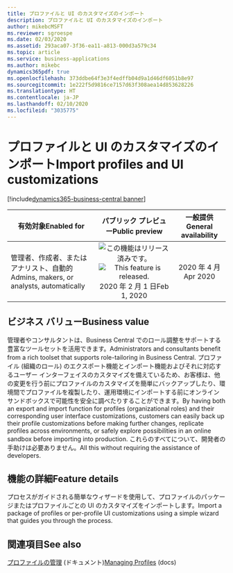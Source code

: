 ```yaml
---
title: プロファイルと UI のカスタマイズのインポート
description: プロファイルと UI のカスタマイズのインポート
author: mikebcMSFT
ms.reviewer: sgroespe
ms.date: 02/03/2020
ms.assetid: 293aca07-3f36-ea11-a813-000d3a579c34
ms.topic: article
ms.service: business-applications
ms.author: mikebc
dynamics365pdf: true
ms.openlocfilehash: 373ddbe64f3e3f4edffb04d9a1d46df6051b8e97
ms.sourcegitcommit: 1e222f5d9816ce7157d63f308aea14d853628226
ms.translationtype: HT
ms.contentlocale: ja-JP
ms.lasthandoff: 02/10/2020
ms.locfileid: "3035775"
---
```

# <a name="import-profiles-and-ui-customizations"></a><span data-ttu-id="5eb8c-103">プロファイルと UI のカスタマイズのインポート</span><span class="sxs-lookup"><span data-stu-id="5eb8c-103">Import profiles and UI customizations</span></span>
[!include[dynamics365-business-central banner](../includes/dynamics365-business-central.md)]

| <span data-ttu-id="5eb8c-104">有効対象</span><span class="sxs-lookup"><span data-stu-id="5eb8c-104">Enabled for</span></span>    |  <span data-ttu-id="5eb8c-105">パブリック プレビュー</span><span class="sxs-lookup"><span data-stu-id="5eb8c-105">Public preview</span></span> | <span data-ttu-id="5eb8c-106">一般提供</span><span class="sxs-lookup"><span data-stu-id="5eb8c-106">General availability</span></span> | 
| ---------- | :----------: |:----------: |
|<span data-ttu-id="5eb8c-107">管理者、作成者、またはアナリスト、自動的</span><span class="sxs-lookup"><span data-stu-id="5eb8c-107">Admins, makers, or analysts, automatically</span></span>|<span data-ttu-id="5eb8c-108">![この機能はリリース済みです。](/dynamics365-release-plan/media/green-checkmark.png "この機能はリリース済みです。")</span><span class="sxs-lookup"><span data-stu-id="5eb8c-108">![This feature is released.](/dynamics365-release-plan/media/green-checkmark.png "This feature is released.")</span></span> <span data-ttu-id="5eb8c-109">2020 年 2 月 1 日</span><span class="sxs-lookup"><span data-stu-id="5eb8c-109">Feb 1, 2020</span></span>| <span data-ttu-id="5eb8c-110">2020 年 4 月</span><span class="sxs-lookup"><span data-stu-id="5eb8c-110">Apr 2020</span></span>|


## <a name="business-value"></a><span data-ttu-id="5eb8c-111">ビジネス バリュー</span><span class="sxs-lookup"><span data-stu-id="5eb8c-111">Business value</span></span>
<!-- bv start -->
<span data-ttu-id="5eb8c-112">管理者やコンサルタントは、Business Central でのロール調整をサポートする豊富なツールセットを活用できます。</span><span class="sxs-lookup"><span data-stu-id="5eb8c-112">Administrators and consultants benefit from a rich toolset that supports role-tailoring in Business Central.</span></span> <span data-ttu-id="5eb8c-113">プロファイル (組織のロール) のエクスポート機能とインポート機能およびそれに対応するユーザー インターフェイスのカスタマイズを備えているため、お客様は、他の変更を行う前にプロファイルのカスタマイズを簡単にバックアップしたり、環境間でプロファイルを複製したり、運用環境にインポートする前にオンライン サンドボックスで可能性を安全に調べたりすることができます。</span><span class="sxs-lookup"><span data-stu-id="5eb8c-113">By having both an export and import function for profiles (organizational roles) and their corresponding user interface customizations, customers can easily back up their profile customizations before making further changes, replicate profiles across environments, or safely explore possibilities in an online sandbox before importing into production.</span></span> <span data-ttu-id="5eb8c-114">これらのすべてについて、開発者の手助けは必要ありません。</span><span class="sxs-lookup"><span data-stu-id="5eb8c-114">All this without requiring the assistance of developers.</span></span>
<!-- bv end -->



## <a name="feature-details"></a><span data-ttu-id="5eb8c-115">機能の詳細</span><span class="sxs-lookup"><span data-stu-id="5eb8c-115">Feature details</span></span>
<!--feature detail start -->
<span data-ttu-id="5eb8c-116">プロセスがガイドされる簡単なウィザードを使用して、プロファイルのパッケージまたはプロファイルごとの UI のカスタマイズをインポートします。</span><span class="sxs-lookup"><span data-stu-id="5eb8c-116">Import a package of profiles or per-profile UI customizations using a simple wizard that guides you through the process.</span></span>
<!--feature detail end -->










## <a name="see-also"></a><span data-ttu-id="5eb8c-117">関連項目</span><span class="sxs-lookup"><span data-stu-id="5eb8c-117">See also</span></span>

<span data-ttu-id="5eb8c-118">[プロファイルの管理](https://docs.microsoft.com/dynamics365/business-central/admin-users-profiles-roles) (ドキュメント)</span><span class="sxs-lookup"><span data-stu-id="5eb8c-118">[Managing Profiles](https://docs.microsoft.com/dynamics365/business-central/admin-users-profiles-roles) (docs)</span></span>
